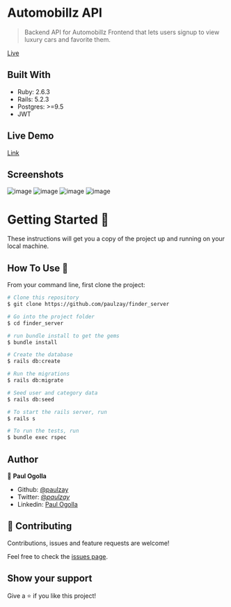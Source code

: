 # Automobillz API

> Backend API for Automobillz Frontend that lets users signup to view luxury cars and favorite them.

[Live](https://automobillz.herokuapp.com/)

## Built With

- Ruby: 2.6.3
- Rails: 5.2.3
- Postgres: >=9.5
- JWT

## Live Demo

[Link](https://sporf.herokuapp.com/)

## Screenshots

![image](https://user-images.githubusercontent.com/29974825/103402923-64cc0280-4b5f-11eb-984f-c5c43c153d6a.png)
![image](https://user-images.githubusercontent.com/29974825/103402966-92b14700-4b5f-11eb-8ace-5a9719e5bf4e.png)
![image](https://user-images.githubusercontent.com/29974825/103403008-bc6a6e00-4b5f-11eb-8730-d542a6e55ce2.png)
![image](https://user-images.githubusercontent.com/29974825/103403062-f9366500-4b5f-11eb-820b-27cf03c34f9e.png)

# Getting Started 🚀

These instructions will get you a copy of the project up and running on your local machine.

## How To Use 🔧

From your command line, first clone the project:

```bash
# Clone this repository
$ git clone https://github.com/paulzay/finder_server

# Go into the project folder
$ cd finder_server

# run bundle install to get the gems
$ bundle install

# Create the database
$ rails db:create

# Run the migrations
$ rails db:migrate

# Seed user and category data
$ rails db:seed

# To start the rails server, run
$ rails s

# To run the tests, run
$ bundle exec rspec
```

## Author

👤 **Paul Ogolla**

- Github: [@paulzay](https://github.com/paulzay)
- Twitter: [@_paulzay_](https://twitter.com/_paulzay_)
- Linkedin: [Paul Ogolla](https://linkedin.com/in/paulogolla)

## 🤝 Contributing

Contributions, issues and feature requests are welcome!

Feel free to check the [issues page](issues/).

## Show your support

Give a ⭐️ if you like this project!
